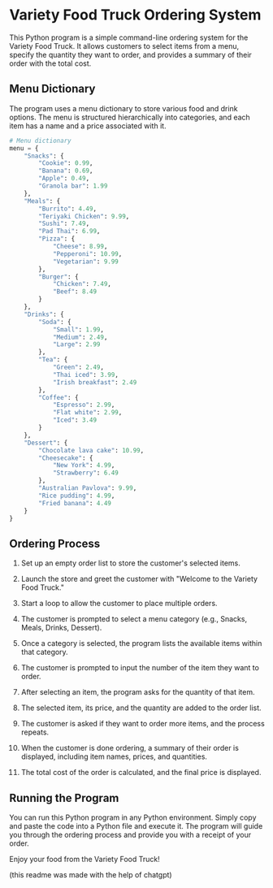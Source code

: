 # Variety Food Truck Ordering System

This Python program is a simple command-line ordering system for the Variety Food Truck. It allows customers to select items from a menu, specify the quantity they want to order, and provides a summary of their order with the total cost.

## Menu Dictionary

The program uses a menu dictionary to store various food and drink options. The menu is structured hierarchically into categories, and each item has a name and a price associated with it.

```python
# Menu dictionary
menu = {
    "Snacks": {
        "Cookie": 0.99,
        "Banana": 0.69,
        "Apple": 0.49,
        "Granola bar": 1.99
    },
    "Meals": {
        "Burrito": 4.49,
        "Teriyaki Chicken": 9.99,
        "Sushi": 7.49,
        "Pad Thai": 6.99,
        "Pizza": {
            "Cheese": 8.99,
            "Pepperoni": 10.99,
            "Vegetarian": 9.99
        },
        "Burger": {
            "Chicken": 7.49,
            "Beef": 8.49
        }
    },
    "Drinks": {
        "Soda": {
            "Small": 1.99,
            "Medium": 2.49,
            "Large": 2.99
        },
        "Tea": {
            "Green": 2.49,
            "Thai iced": 3.99,
            "Irish breakfast": 2.49
        },
        "Coffee": {
            "Espresso": 2.99,
            "Flat white": 2.99,
            "Iced": 3.49
        }
    },
    "Dessert": {
        "Chocolate lava cake": 10.99,
        "Cheesecake": {
            "New York": 4.99,
            "Strawberry": 6.49
        },
        "Australian Pavlova": 9.99,
        "Rice pudding": 4.99,
        "Fried banana": 4.49
    }
}
```

## Ordering Process

1. Set up an empty order list to store the customer's selected items.

2. Launch the store and greet the customer with "Welcome to the Variety Food Truck."

3. Start a loop to allow the customer to place multiple orders.

4. The customer is prompted to select a menu category (e.g., Snacks, Meals, Drinks, Dessert).

5. Once a category is selected, the program lists the available items within that category.

6. The customer is prompted to input the number of the item they want to order.

7. After selecting an item, the program asks for the quantity of that item.

8. The selected item, its price, and the quantity are added to the order list.

9. The customer is asked if they want to order more items, and the process repeats.

10. When the customer is done ordering, a summary of their order is displayed, including item names, prices, and quantities.

11. The total cost of the order is calculated, and the final price is displayed.

## Running the Program

You can run this Python program in any Python environment. Simply copy and paste the code into a Python file and execute it. The program will guide you through the ordering process and provide you with a receipt of your order.

Enjoy your food from the Variety Food Truck!

(this readme was made with the help of chatgpt)
